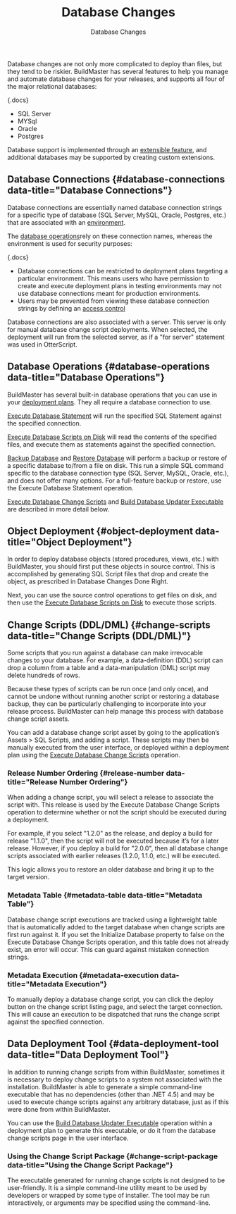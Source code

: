 ﻿---
title: Database Changes
subtitle: Database Changes
sequence: 100
keywords: buildmaster, database
show-headings-in-nav: true
---
Database changes are not only more complicated to deploy than files, but they tend to be riskier. BuildMaster has several features to help you manage and automate database changes for your releases, and supports all four of the major relational databases:

{.docs}
- SQL Server
- MYSql
- Oracle
- Postgres

Database support is implemented through an [extensible feature](/support/documentation/buildmaster/administration/extensions), and additional databases may be supported by creating custom extensions.    

## Database Connections {#database-connections data-title="Database Connections"}

Database connections are essentially named database connection strings for a specific type of database (SQL Server, MySQL, Oracle, Postgres, etc.) that are associated with an [environment](/support/documentation/buildmaster/infrastructure/environments).

The [database operations](/support/documentation/buildmaster/reference/operations)rely on these connection names, whereas the environment is used for security purposes:     

{.docs}
- Database connections can be restricted to deployment plans targeting a particular environment. This means users who have permission to create and execute deployment plans in testing environments may not use database connections meant for production environments.
- Users may be prevented from viewing these database connection strings by defining an [access control](/support/documentation/buildmaster/administration/security)

Database connections are also associated with a server. This server is only for manual database change script deployments. When selected, the deployment will run from the selected server, as if a "for server" statement was used in OtterScript.

## Database Operations {#database-operations data-title="Database Operations"}

BuildMaster has several built-in database operations that you can use in your [deployment plans](/support/documentation/buildmaster/core-concepts/deployment-plans). They all require a database connection to use.

[Execute Database Statement](/support/documentation/buildmaster/reference/operations/databases/execute-database-statement) will run the specified SQL Statement against the specified connection.  

[Execute Database Scripts on Disk](/support/documentation/buildmaster/reference/operations/databases/execute-database-scripts-on-disk) will read the contents of the specified files, and execute them as statements against the specified connection.     

[Backup Database](/support/documentation/buildmaster/reference/operations/databases/backup-database) and [Restore Database](/support/documentation/buildmaster/reference/operations/databases/restore-database) will perform a backup or restore of a specific database to/from a file on disk. This run a simple SQL command specific to the database connection type (SQL Server, MySQL, Oracle, etc.), and does not offer many options. For a full-feature backup or restore, use the Execute Database Statement operation.   

[Execute Database Change Scripts](/support/documentation/buildmaster/reference/operations/databases/execute-database-change-scripts) and [Build Database Updater Executable](/support/documentation/buildmaster/reference/operations/databases/build-database-updater-executable) are described in more detail below.  

## Object Deployment {#object-deployment data-title="Object Deployment"}

In order to deploy database objects (stored procedures, views, etc.) with BuildMaster, you should first put these objects in source control. This is accomplished by generating SQL Script files that drop and create the object, as prescribed in Database Changes Done Right.

Next, you can use the source control operations to get files on disk, and then use the [Execute Database Scripts on Disk](/support/documentation/buildmaster/reference/operations/databases/execute-database-scripts-on-disk) to execute those scripts.

## Change Scripts (DDL/DML) {#change-scripts data-title="Change Scripts (DDL/DML)"}

Some scripts that you run against a database can make irrevocable changes to your database. For example, a data-definition (DDL) script can drop a column from a table and a data-manipulation (DML) script may delete hundreds of rows.    

Because these types of scripts can be run once (and only once), and cannot be undone without running another script or restoring a database backup, they can be particularly challenging to incorporate into your release process. BuildMaster can help manage this process with database change script assets.    

You can add a database change script asset by going to the application’s Assets > SQL Scripts, and adding a script.  These scripts may then be manually executed from the user interface, or deployed within a deployment plan using the [Execute Database Change Scripts](/support/documentation/buildmaster/reference/operations/databases/execute-database-change-scripts) operation.


### Release Number Ordering {#release-number data-title="Release Number Ordering"}

When adding a change script, you will select a release to associate the script with. This release is used by the Execute Database Change Scripts operation to determine whether or not the script should be executed during a deployment.    

For example, if you select "1.2.0" as the release, and deploy a build for release "1.1.0", then the script will not be executed because it’s for a later release. However, if you deploy a build for "2.0.0", then all database change scripts associated with earlier releases (1.2.0, 1.1.0, etc.) will be executed.

This logic allows you to restore an older database and bring it up to the target version.  

### Metadata Table {#metadata-table data-title="Metadata Table"}

Database change script executions are tracked using a lightweight table that is automatically added to the target database when change scripts are first run against it. If you set the Initialize Database property to false on the Execute Database Change Scripts operation, and this table does not already exist, an error will occur. This can guard against mistaken connection strings.   

### Metadata Execution {#metadata-execution data-title="Metadata Execution"}

To manually deploy a database change script, you can click the deploy button on the change script listing page, and select the target connection. This will cause an execution to be dispatched that runs the change script against the specified connection.    

## Data Deployment Tool {#data-deployment-tool data-title="Data Deployment Tool"}

In addition to running change scripts from within BuildMaster, sometimes it is necessary to deploy change scripts to a system not associated with the installation. BuildMaster is able to generate a simple command-line executable that has no dependencies (other than .NET 4.5) and may be used to execute change scripts against any arbitrary database, just as if this were done from within BuildMaster.     

You can use the [Build Database Updater Executable](/support/documentation/buildmaster/reference/operations/databases/build-database-updater-executable) operation within a deployment plan to generate this executable, or do it from the database change scripts page in the user interface.    

### Using the Change Script Package {#change-script-package data-title="Using the Change Script Package"}

The executable generated for running change scripts is not designed to be user-friendly. It is a simple command-line utility meant to be used by developers or wrapped by some type of installer. The tool may be run interactively, or arguments may be specified using the command-line.
